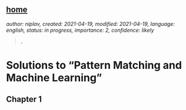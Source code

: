 [home](./index.md)
-------------------

*author: niplav, created: 2021-04-19, modified: 2021-04-19, language: english, status: in progress, importance: 2, confidence: likely*

> __.__

Solutions to “Pattern Matching and Machine Learning”
====================================================

Chapter 1
----------
